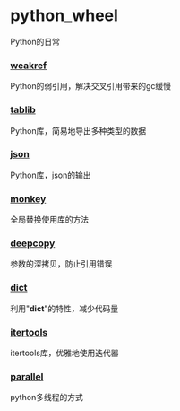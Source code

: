 # python_wheel
Python的日常

### [weakref](./weakref/weakref_test.py)
Python的弱引用，解决交叉引用带来的gc缓慢

### [tablib](./tablib/tablib_test.py)
Python库，简易地导出多种类型的数据

### [json](./json/json_test.py)
Python库，json的输出

### [monkey](./monkey/monkey_test.py)
全局替换使用库的方法

### [deepcopy](./deepcopy/deepcopy_test.py)
参数的深拷贝，防止引用错误

### [dict](./dict/dict_test.py)
利用"__dict__"的特性，减少代码量

### [itertools](./itertools/itertools_test.py)
itertools库，优雅地使用迭代器

### [parallel](./parallel/)
python多线程的方式
